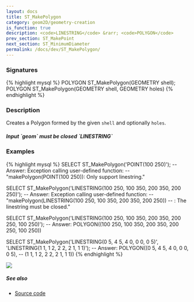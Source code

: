 ```yaml
---
layout: docs
title: ST_MakePolygon
category: geom2D/geometry-creation
is_function: true
description: <code>LINESTRING</code> &rarr; <code>POLYGON</code>
prev_section: ST_MakePoint
next_section: ST_MinimumDiameter
permalink: /docs/dev/ST_MakePolygon/
---
```


### Signatures

{% highlight mysql %}
POLYGON ST_MakePolygon(GEOMETRY shell);
POLYGON ST_MakePolygon(GEOMETRY shell, GEOMETRY holes)
{% endhighlight %}

### Description
Creates a Polygon formed by the given `shell` and optionally `holes`.

<div class="note">
	<h5>Input `geom` must be closed `LINESTRING`</h5>
</div>

### Examples

{% highlight mysql %}
SELECT ST_MakePolygon('POINT(100 250)');
-- Answer: Exception calling user-defined function:
--    "makePolygon(POINT(100 250)): Only support linestring."

SELECT ST_MakePolygon('LINESTRING(100 250, 100 350, 200 350,
                                  200 250)');
-- Answer: Exception calling user-defined function:
--    "makePolygon(LINESTRING(100 250, 100 350, 200 350, 200 250))
--   : The linestring must be closed."

SELECT ST_MakePolygon('LINESTRING(100 250, 100 350, 200 350,
                                  200 250, 100 250)');
-- Answer: POLYGON((100 250, 100 350, 200 350, 200 250, 100 250))

SELECT ST_MakePolygon('LINESTRING(0 5, 4 5, 4 0, 0 0, 0 5)',
                      'LINESTRING(1 1, 1 2, 2 2, 2 1, 1 1)');
-- Answer: POLYGON((0 5, 4 5, 4 0, 0 0, 0 5),
--                 (1 1, 1 2, 2 2, 2 1, 1 1))
{% endhighlight %}

<img class="displayed" src="../ST_MakePolygon_1.png"/>

##### See also

* <a href="https://github.com/irstv/H2GIS/blob/master/h2spatial-ext/src/main/java/org/h2gis/h2spatialext/function/spatial/create/ST_MakePolygon.java" target="_blank">Source code</a>

